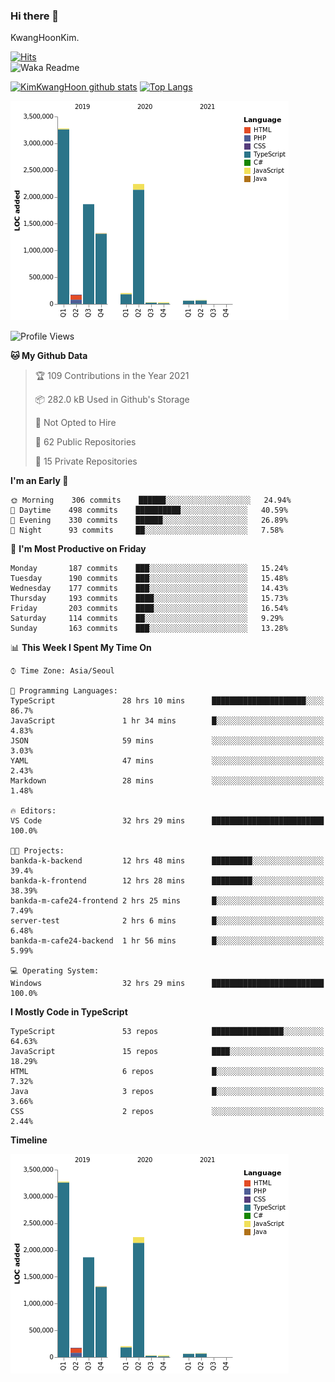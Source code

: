 ### Hi there 👋

KwangHoonKim.

[![Hits](https://hits.seeyoufarm.com/api/count/incr/badge.svg?url=https%3A%2F%2Fgithub.com%2Frhkdgns95)](https://hits.seeyoufarm.com)  
![Waka Readme](https://github.com/rhkdgns95/rhkdgns95/workflows/Waka%20Readme/badge.svg)

[![KimKwangHoon github stats](https://github-readme-stats.vercel.app/api?username=rhkdgns95&show_icons=true)](https://github.com/rhkdgns95/github-readme-stats)   [![Top Langs](https://github-readme-stats.vercel.app/api/top-langs/?username=rhkdgns95&layout=compact)](https://github.com/rhkdgns95/github-readme-stats)   


![Chart not found](https://raw.githubusercontent.com/rhkdgns95/rhkdgns95/master/charts/bar_graph.png) 



<!--START_SECTION:waka-->
![Profile Views](http://img.shields.io/badge/Profile%20Views-116-blue)

**🐱 My Github Data** 

> 🏆 109 Contributions in the Year 2021
 > 
> 📦 282.0 kB Used in Github's Storage 
 > 
> 🚫 Not Opted to Hire
 > 
> 📜 62 Public Repositories 
 > 
> 🔑 15 Private Repositories  
 > 
**I'm an Early 🐤** 

```text
🌞 Morning    306 commits    ██████░░░░░░░░░░░░░░░░░░░   24.94% 
🌆 Daytime    498 commits    ██████████░░░░░░░░░░░░░░░   40.59% 
🌃 Evening    330 commits    ██████░░░░░░░░░░░░░░░░░░░   26.89% 
🌙 Night      93 commits     ██░░░░░░░░░░░░░░░░░░░░░░░   7.58%

```
📅 **I'm Most Productive on Friday** 

```text
Monday       187 commits    ███░░░░░░░░░░░░░░░░░░░░░░   15.24% 
Tuesday      190 commits    ███░░░░░░░░░░░░░░░░░░░░░░   15.48% 
Wednesday    177 commits    ███░░░░░░░░░░░░░░░░░░░░░░   14.43% 
Thursday     193 commits    ████░░░░░░░░░░░░░░░░░░░░░   15.73% 
Friday       203 commits    ████░░░░░░░░░░░░░░░░░░░░░   16.54% 
Saturday     114 commits    ██░░░░░░░░░░░░░░░░░░░░░░░   9.29% 
Sunday       163 commits    ███░░░░░░░░░░░░░░░░░░░░░░   13.28%

```


📊 **This Week I Spent My Time On** 

```text
⌚︎ Time Zone: Asia/Seoul

💬 Programming Languages: 
TypeScript               28 hrs 10 mins      █████████████████████░░░░   86.7% 
JavaScript               1 hr 34 mins        █░░░░░░░░░░░░░░░░░░░░░░░░   4.83% 
JSON                     59 mins             ░░░░░░░░░░░░░░░░░░░░░░░░░   3.03% 
YAML                     47 mins             ░░░░░░░░░░░░░░░░░░░░░░░░░   2.43% 
Markdown                 28 mins             ░░░░░░░░░░░░░░░░░░░░░░░░░   1.48%

🔥 Editors: 
VS Code                  32 hrs 29 mins      █████████████████████████   100.0%

🐱‍💻 Projects: 
bankda-k-backend         12 hrs 48 mins      █████████░░░░░░░░░░░░░░░░   39.4% 
bankda-k-frontend        12 hrs 28 mins      █████████░░░░░░░░░░░░░░░░   38.39% 
bankda-m-cafe24-frontend 2 hrs 25 mins       █░░░░░░░░░░░░░░░░░░░░░░░░   7.49% 
server-test              2 hrs 6 mins        █░░░░░░░░░░░░░░░░░░░░░░░░   6.48% 
bankda-m-cafe24-backend  1 hr 56 mins        █░░░░░░░░░░░░░░░░░░░░░░░░   5.99%

💻 Operating System: 
Windows                  32 hrs 29 mins      █████████████████████████   100.0%

```

**I Mostly Code in TypeScript** 

```text
TypeScript               53 repos            ████████████████░░░░░░░░░   64.63% 
JavaScript               15 repos            ████░░░░░░░░░░░░░░░░░░░░░   18.29% 
HTML                     6 repos             █░░░░░░░░░░░░░░░░░░░░░░░░   7.32% 
Java                     3 repos             █░░░░░░░░░░░░░░░░░░░░░░░░   3.66% 
CSS                      2 repos             ░░░░░░░░░░░░░░░░░░░░░░░░░   2.44%

```


**Timeline**

![Chart not found](https://raw.githubusercontent.com/rhkdgns95/rhkdgns95/master/charts/bar_graph.png) 


<!--END_SECTION:waka-->
